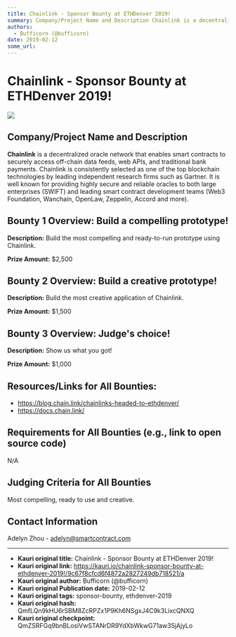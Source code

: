 ```yaml
---
title: Chainlink - Sponsor Bounty at ETHDenver 2019!
summary: Company/Project Name and Description Chainlink is a decentralized oracle network that enables smart contracts to securely access off-chain data feeds, web APIs, and traditional bank payments. Chainlink is consistently selected as one of the top blockchain technologies by leading independent research firms such as Gartner. It is well known for providing highly secure and reliable oracles to both large enterprises (SWIFT) and leading smart contract development teams (Web3 Foundation, Wanchain, Ope
authors:
  - Bufficorn (@bufficorn)
date: 2019-02-12
some_url: 
---
```


# Chainlink - Sponsor Bounty at ETHDenver 2019!

![](https://ipfs.infura.io/ipfs/QmcdSiuTZ3x9aHapCsbmoJEmPC4Gn1PLjMdXcXELARPEEQ)


## Company/Project Name and Description

**Chainlink** is a decentralized oracle network that enables smart contracts to securely access off-chain data feeds, web APIs, and traditional bank payments. Chainlink is consistently selected as one of the top blockchain technologies by leading independent research firms such as Gartner. It is well known for providing highly secure and reliable oracles to both large enterprises (SWIFT) and leading smart contract development teams (Web3 Foundation, Wanchain, OpenLaw, Zeppelin, Accord and more).

## Bounty 1 Overview: Build a compelling prototype! 

**Description:** Build the most compelling and ready-to-run prototype using Chainlink.

**Prize Amount:** $2,500

## Bounty 2 Overview: Build a creative prototype! 

**Description:** Build the most creative application of Chainlink.

**Prize Amount:** $1,500

## Bounty 3 Overview: Judge's choice!

**Description:** Show us what you got!

**Prize Amount:** $1,000

## Resources/Links for All Bounties:
- https://blog.chain.link/chainlinks-headed-to-ethdenver/
- https://docs.chain.link/

## Requirements for All Bounties (e.g., link to open source code)
N/A

## Judging Criteria for All Bounties

Most compelling, ready to use and creative. 

## Contact Information

Adelyn Zhou - adelyn@smartcontract.com






---

- **Kauri original title:** Chainlink - Sponsor Bounty at ETHDenver 2019!
- **Kauri original link:** https://kauri.io/chainlink-sponsor-bounty-at-ethdenver-2019!/9c67f8cfcd6f4872a2827249db718521/a
- **Kauri original author:** Bufficorn (@bufficorn)
- **Kauri original Publication date:** 2019-02-12
- **Kauri original tags:** sponsor-bounty, ethdenver-2019
- **Kauri original hash:** QmfLQn9kHU6rSBM8ZcRPZx1P9Kh6NSgxJ4C9k3LixcQNXQ
- **Kauri original checkpoint:** QmZSRFGq9bnBLosiVwSTANrDR9YdXbWkwG71aw35jAjyLo



